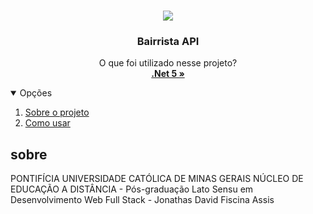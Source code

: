 <!-- PROJECT LOGO -->
<br />
<p align="center">
  <img src="https://bairrista.herokuapp.com/assets/imgs/bairrista.svg"/>
  <h3 align="center">Bairrista API </h3>

  <p align="center">
    O que foi utilizado nesse projeto?         
    <br />
    <a href="https://docs.microsoft.com/pt-br/dotnet/core/whats-new/dotnet-5"><strong>.Net 5 »</strong></a>     
  </p>
</p>


<!-- TABLE OF CONTENTS -->
<details open="open">
  <summary>Opções</summary>
  <ol>
    <li>
      <a href="#sobre">Sobre o projeto</a> 
    </li>
    <li>
      <a href="#usar">Como usar</a>      
    </li>   
  </ol>
</details>



<!-- ABOUT THE PROJECT -->
## sobre

PONTIFÍCIA UNIVERSIDADE CATÓLICA DE MINAS GERAIS
        NÚCLEO DE EDUCAÇÃO A DISTÂNCIA -
Pós-graduação Lato Sensu em Desenvolvimento Web Full Stack
     -   Jonathas David Fiscina Assis



  

